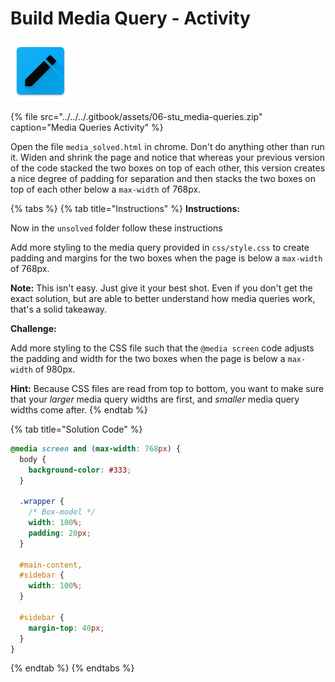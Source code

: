 # Build Media Query - Activity

![Media Queries](../../../.gitbook/assets/activity.png)

{% file src="../../../.gitbook/assets/06-stu\_media-queries.zip" caption="Media Queries Activity" %}

Open the file `media_solved.html` in chrome. Don't do anything other than run it. Widen and shrink the page and notice that whereas your previous version of the code stacked the two boxes on top of each other, this version creates a nice degree of padding for separation and then stacks the two boxes on top of each other below a `max-width` of 768px.

{% tabs %}
{% tab title="Instructions" %}
**Instructions:**

Now in the `unsolved` folder follow these instructions

Add more styling to the media query provided in `css/style.css` to create padding and margins for the two boxes when the page is below a `max-width` of 768px.

**Note:** This isn't easy. Just give it your best shot. Even if you don't get the exact solution, but are able to better understand how media queries work, that's a solid takeaway.

**Challenge:**

Add more styling to the CSS file such that the `@media screen` code adjusts the padding and width for the two boxes when the page is below a `max-width` of 980px.

**Hint:** Because CSS files are read from top to bottom, you want to make sure that your _larger_ media query widths are first, and _smaller_ media query widths come after.
{% endtab %}

{% tab title="Solution Code" %}
```css
@media screen and (max-width: 768px) {
  body {
    background-color: #333;
  }

  .wrapper {
    /* Box-model */
    width: 100%;
    padding: 20px;
  }

  #main-content,
  #sidebar {
    width: 100%;
  }

  #sidebar {
    margin-top: 40px;
  }
}
```
{% endtab %}
{% endtabs %}

